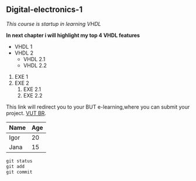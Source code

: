 ## Digital-electronics-1

*This course is startup in learning VHDL*

**In next chapter i will highlight my top 4 VHDL features**

* VHDL 1
* VHDL 2
  * VHDL 2.1
  * VHDL 2.2
  
1. EXE 1
2. EXE 2
   1. EXE 2.1
   1. EXE 2.2
   
This link will redirect you to your BUT e-learning,where you can submit your project. [VUT BR](https://vutbr.cz).

Name         |    Age
------------ | -------------
Igor         | 20
Jana         | 15

``` vhdl
git status
git add
git commit
```
